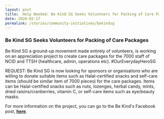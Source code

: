 ```yaml
---
layout: post
title:  Help Needed: Be Kind SG Seeks Volunteers for Packing of Care Packages
date: 2020-02-17
permalink: /stories/community-initiatives/bekindsg
---
```


### Be Kind SG Seeks Volunteers for Packing of Care Packages

Be Kind SG a ground-up movement made entirely of volunteers, is working on an appreciation project to create care packages for the 7000 staff of NCID and TTSH (healthcare, admin, operations etc). #OurEverydayHeroSG

REQUEST: Be Kind SG is now looking for sponsors or organisations who are willing to donate suitable items such as Halal-certified snacks and self-care items (should be similar item of 7000 pieces) for the care packages. Items can be Halal-certified snacks such as nuts, lozenges, herbal candy, mints, dried raisins/cranberries, vitamin C, or self-care items such as eye/beauty masks.

For more information on the project, you can go to the Be Kind's Facebook post, **[here](https://m.facebook.com/story.php?story_fbid=2561559524124214&id=1902702213343285#_=_)**.
